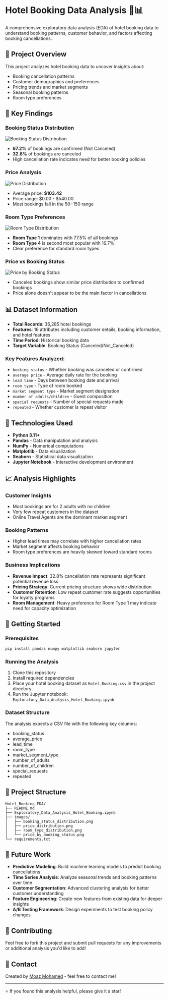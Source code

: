 # Hotel Booking Data Analysis 🏨📊

A comprehensive exploratory data analysis (EDA) of hotel booking data to understand booking patterns, customer behavior, and factors affecting booking cancellations.

## 📁 Project Overview

This project analyzes hotel booking data to uncover insights about:
- Booking cancellation patterns
- Customer demographics and preferences  
- Pricing trends and market segments
- Seasonal booking patterns
- Room type preferences

## 🎯 Key Findings

### Booking Status Distribution
![Booking Status Distribution](images/booking_status_distribution.png)
- **67.2%** of bookings are confirmed (Not Canceled)
- **32.8%** of bookings are canceled
- High cancellation rate indicates need for better booking policies

### Price Analysis
![Price Distribution](images/price_distribution.png)
- Average price: **$103.42**
- Price range: $0.00 - $540.00
- Most bookings fall in the $50-$150 range

### Room Type Preferences
![Room Type Distribution](images/room_type_distribution.png)
- **Room Type 1** dominates with 77.5% of all bookings
- **Room Type 4** is second most popular with 16.7%
- Clear preference for standard room types

### Price vs Booking Status
![Price by Booking Status](images/price_by_booking_status.png)
- Canceled bookings show similar price distribution to confirmed bookings
- Price alone doesn't appear to be the main factor in cancellations

## 📊 Dataset Information

- **Total Records**: 36,285 hotel bookings
- **Features**: 16 attributes including customer details, booking information, and hotel features
- **Time Period**: Historical booking data
- **Target Variable**: Booking Status (Canceled/Not_Canceled)

### Key Features Analyzed:
- `booking status` - Whether booking was canceled or confirmed
- `average price` - Average daily rate for the booking
- `lead time` - Days between booking date and arrival
- `room type` - Type of room booked
- `market segment type` - Market segment designation
- `number of adults/children` - Guest composition
- `special requests` - Number of special requests made
- `repeated` - Whether customer is repeat visitor

## 🔧 Technologies Used

- **Python 3.11+**
- **Pandas** - Data manipulation and analysis
- **NumPy** - Numerical computations
- **Matplotlib** - Data visualization
- **Seaborn** - Statistical data visualization
- **Jupyter Notebook** - Interactive development environment

## 📈 Analysis Highlights

### Customer Insights
- Most bookings are for 2 adults with no children
- Very few repeat customers in the dataset
- Online Travel Agents are the dominant market segment

### Booking Patterns
- Higher lead times may correlate with higher cancellation rates
- Market segment affects booking behavior
- Room type preferences are heavily skewed toward standard rooms

### Business Implications
- **Revenue Impact**: 32.8% cancellation rate represents significant potential revenue loss
- **Pricing Strategy**: Current pricing structure shows wide distribution
- **Customer Retention**: Low repeat customer rate suggests opportunities for loyalty programs
- **Room Management**: Heavy preference for Room Type 1 may indicate need for capacity optimization

## 🚀 Getting Started

### Prerequisites
```bash
pip install pandas numpy matplotlib seaborn jupyter
```

### Running the Analysis
1. Clone this repository
2. Install required dependencies
3. Place your hotel booking dataset as `Hotel_Booking.csv` in the project directory
4. Run the Jupyter notebook: `Exploratory_Data_Analysis_Hotel_Booking.ipynb`

### Dataset Structure
The analysis expects a CSV file with the following key columns:
- booking_status
- average_price
- lead_time
- room_type
- market_segment_type
- number_of_adults
- number_of_children
- special_requests
- repeated

## 📁 Project Structure
```
Hotel_Booking_EDA/
├── README.md
├── Exploratory_Data_Analysis_Hotel_Booking.ipynb
├── images/
│   ├── booking_status_distribution.png
│   ├── price_distribution.png
│   ├── room_type_distribution.png
│   └── price_by_booking_status.png
└── requirements.txt
```

## 📝 Future Work

- **Predictive Modeling**: Build machine learning models to predict booking cancellations
- **Time Series Analysis**: Analyze seasonal trends and booking patterns over time
- **Customer Segmentation**: Advanced clustering analysis for better customer understanding
- **Feature Engineering**: Create new features from existing data for deeper insights
- **A/B Testing Framework**: Design experiments to test booking policy changes

## 🤝 Contributing

Feel free to fork this project and submit pull requests for any improvements or additional analysis you'd like to add!

## 📧 Contact

Created by [Moaz Mohamed](https://github.com/moazmo) - feel free to contact me!

---

⭐ If you found this analysis helpful, please give it a star!
